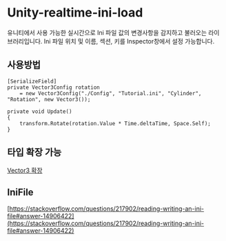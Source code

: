 # Unity-realtime-ini-load
유니티에서 사용 가능한 실시간으로 Ini 파일 값의 변경사항을 감지하고 불러오는 라이브러리입니다.
Ini 파일 위치 및 이름, 섹션, 키를 Inspector창에서 설정 가능합니다.

## 사용방법
```
[SerializeField]
private Vector3Config rotation 
	= new Vector3Config("./Config", "Tutorial.ini", "Cylinder", "Rotation", new Vector3());

private void Update()
{
	transform.Rotate(rotation.Value * Time.deltaTime, Space.Self);
}
```

## 타입 확장 가능
[Vector3 확장](https://github.com/wakeup5/Unity-realtime-ini-load/blob/master/Waker/Realtime-Load-Ini/Scripts/Types/Vector3Config.cs)

## IniFile
[https://stackoverflow.com/questions/217902/reading-writing-an-ini-file#answer-14906422](https://stackoverflow.com/questions/217902/reading-writing-an-ini-file#answer-14906422)
